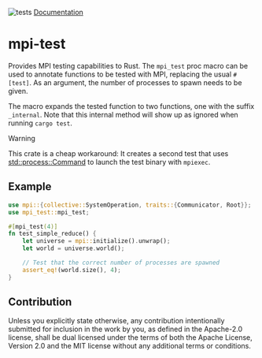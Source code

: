 ![tests](https://github.com/Ectras/mpi-test/actions/workflows/test.yml/badge.svg)
[Documentation](https://ectras.github.io/mpi-test/)

# mpi-test

Provides MPI testing capabilities to Rust. The `mpi_test` proc macro can be used to annotate functions to be tested with MPI, replacing the usual `#[test]`. As an argument, the number of processes to spawn needs to be given.

The macro expands the tested function to two functions, one with the suffix `_internal`. Note that this internal method will show up as ignored when running `cargo test`.

> [!WARNING]
> This crate is a cheap workaround: It creates a second test that uses [std::process::Command](https://doc.rust-lang.org/std/process/struct.Command.html) to launch the test binary with `mpiexec`.

## Example
```rust
use mpi::{collective::SystemOperation, traits::{Communicator, Root}};
use mpi_test::mpi_test;

#[mpi_test(4)]
fn test_simple_reduce() {
    let universe = mpi::initialize().unwrap();
    let world = universe.world();

    // Test that the correct number of processes are spawned
    assert_eq!(world.size(), 4);
}
```

## Contribution

Unless you explicitly state otherwise, any contribution intentionally submitted for inclusion in the work by you, as defined in the Apache-2.0 license, shall be dual licensed under the terms of both the Apache License, Version 2.0 and the MIT license without any additional terms or conditions.
